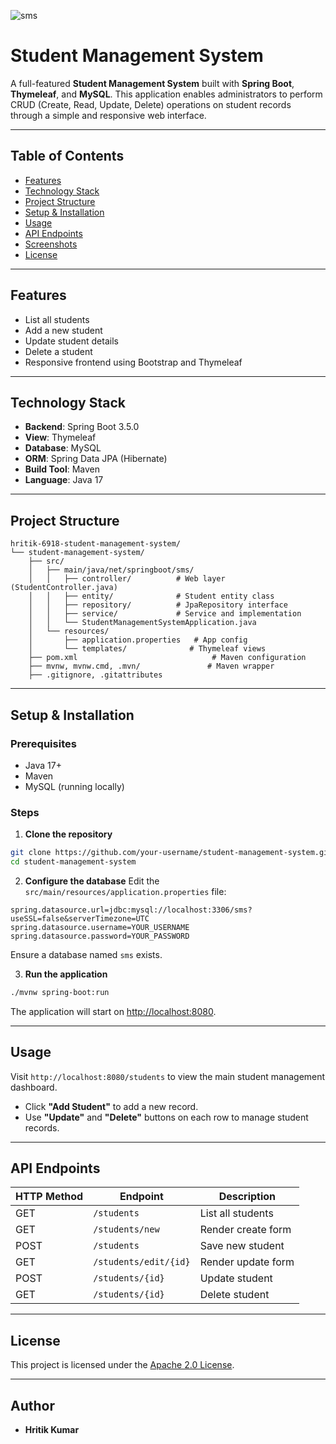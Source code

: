 ![sms](https://github.com/user-attachments/assets/80abf126-e879-4d7f-a577-d010928eb036)

# Student Management System

A full-featured **Student Management System** built with **Spring Boot**, **Thymeleaf**, and **MySQL**. This application enables administrators to perform CRUD (Create, Read, Update, Delete) operations on student records through a simple and responsive web interface.

---

## Table of Contents

* [Features](#features)
* [Technology Stack](#technology-stack)
* [Project Structure](#project-structure)
* [Setup & Installation](#setup--installation)
* [Usage](#usage)
* [API Endpoints](#api-endpoints)
* [Screenshots](#screenshots)
* [License](#license)

---

## Features

* List all students
* Add a new student
* Update student details
* Delete a student
* Responsive frontend using Bootstrap and Thymeleaf

---

## Technology Stack

* **Backend**: Spring Boot 3.5.0
* **View**: Thymeleaf
* **Database**: MySQL
* **ORM**: Spring Data JPA (Hibernate)
* **Build Tool**: Maven
* **Language**: Java 17

---

## Project Structure

```
hritik-6918-student-management-system/
└── student-management-system/
    ├── src/
    │   ├── main/java/net/springboot/sms/
    │   │   ├── controller/          # Web layer (StudentController.java)
    │   │   ├── entity/              # Student entity class
    │   │   ├── repository/          # JpaRepository interface
    │   │   ├── service/             # Service and implementation
    │   │   └── StudentManagementSystemApplication.java
    │   └── resources/
    │       ├── application.properties   # App config
    │       └── templates/              # Thymeleaf views
    ├── pom.xml                              # Maven configuration
    ├── mvnw, mvnw.cmd, .mvn/               # Maven wrapper
    ├── .gitignore, .gitattributes
```

---

## Setup & Installation

### Prerequisites

* Java 17+
* Maven
* MySQL (running locally)

### Steps

1. **Clone the repository**

```bash
git clone https://github.com/your-username/student-management-system.git
cd student-management-system
```

2. **Configure the database**
   Edit the `src/main/resources/application.properties` file:

```properties
spring.datasource.url=jdbc:mysql://localhost:3306/sms?useSSL=false&serverTimezone=UTC
spring.datasource.username=YOUR_USERNAME
spring.datasource.password=YOUR_PASSWORD
```

Ensure a database named `sms` exists.

3. **Run the application**

```bash
./mvnw spring-boot:run
```

The application will start on [http://localhost:8080](http://localhost:8080).

---

## Usage

Visit `http://localhost:8080/students` to view the main student management dashboard.

* Click **"Add Student"** to add a new record.
* Use **"Update"** and **"Delete"** buttons on each row to manage student records.

---

## API Endpoints

| HTTP Method | Endpoint              | Description        |
| ----------- | --------------------- | ------------------ |
| GET         | `/students`           | List all students  |
| GET         | `/students/new`       | Render create form |
| POST        | `/students`           | Save new student   |
| GET         | `/students/edit/{id}` | Render update form |
| POST        | `/students/{id}`      | Update student     |
| GET         | `/students/{id}`      | Delete student     |

---

## License

This project is licensed under the [Apache 2.0 License](https://www.apache.org/licenses/LICENSE-2.0).

---

## Author

* **Hritik Kumar**
